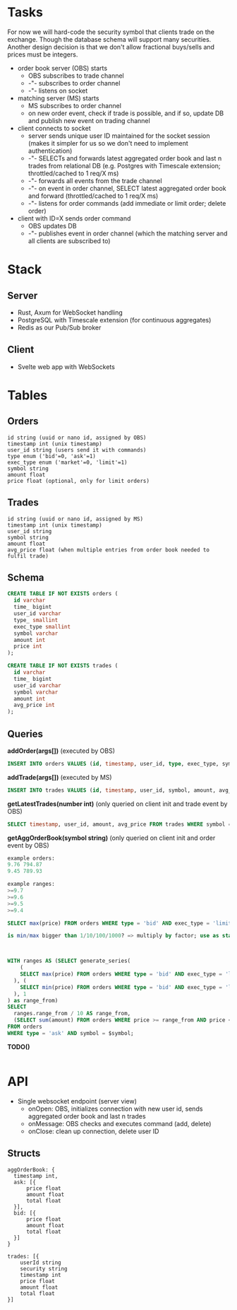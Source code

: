 # Tasks

For now we will hard-code the security symbol that clients trade on the exchange. Though the database schema will support many securities. Another design decision is that we don't allow fractional buys/sells and prices must be integers.

- order book server (OBS) starts
  - OBS subscribes to trade channel
  - -"- subscribes to order channel
  - -"- listens on socket
- matching server (MS) starts
  - MS subscribes to order channel
  - on new order event, check if trade is possible, and if so, update DB and publish new event on trading channel
- client connects to socket
  - server sends unique user ID maintained for the socket session (makes it simpler for us so we don't need to implement authentication)
  - -"- SELECTs and forwards latest aggregated order book and last n trades from relational DB (e.g. Postgres with Timescale extension; throttled/cached to 1 req/X ms)
  - -"- forwards all events from the trade channel
  - -"- on event in order channel, SELECT latest aggregated order book and forward (throttled/cached to 1 req/X ms)
  - -"- listens for order commands (add immediate or limit order; delete order)
- client with ID=X sends order command
  - OBS updates DB
  - -"- publishes event in order channel (which the matching server and all clients are subscribed to)

# Stack

## Server
- Rust, Axum for WebSocket handling
- PostgreSQL with Timescale extension (for continuous aggregates)
- Redis as our Pub/Sub broker

## Client
- Svelte web app with WebSockets

# Tables

## Orders
```
id string (uuid or nano id, assigned by OBS)
timestamp int (unix timestamp)
user_id string (users send it with commands)
type enum ('bid'=0, 'ask'=1)
exec_type enum ('market'=0, 'limit'=1)
symbol string
amount float
price float (optional, only for limit orders)
```

## Trades
```
id string (uuid or nano id, assigned by MS)
timestamp int (unix timestamp)
user_id string
symbol string
amount float
avg_price float (when multiple entries from order book needed to fulfil trade)
```

## Schema
```sql
CREATE TABLE IF NOT EXISTS orders (
  id varchar
  time_ bigint
  user_id varchar
  type_ smallint
  exec_type smallint
  symbol varchar
  amount int
  price int
);

CREATE TABLE IF NOT EXISTS trades (
  id varchar
  time_ bigint
  user_id varchar
  symbol varchar
  amount int
  avg_price int
);
```

## Queries

**addOrder(args[])** (executed by OBS)
```sql
INSERT INTO orders VALUES (id, timestamp, user_id, type, exec_type, symbol, amount, price);
```

**addTrade(args[])** (executed by MS)
```sql
INSERT INTO trades VALUES (id, timestamp, user_id, symbol, amount, avg_price);
```

**getLatestTrades(number int)** (only queried on client init and trade event by OBS)
```sql
SELECT timestamp, user_id, amount, avg_price FROM trades WHERE symbol = $symbol ORDER BY timestamp DESC LIMIT $number;
```

**getAggOrderBook(symbol string)** (only queried on client init and order event by OBS)
```sql
example orders:
9.76 794.87
9.45 789.93

example ranges:
>=9.7 
>=9.6
>=9.5
>=9.4

SELECT max(price) FROM orders WHERE type = 'bid' AND exec_type = 'limit' AND symbol = $symbol

is min/max bigger than 1/10/100/1000? => multiply by factor; use as start/end for range; divide range values by factor



WITH ranges AS (SELECT generate_series(
    (
    SELECT max(price) FROM orders WHERE type = 'bid' AND exec_type = 'limit' AND symbol = $symbol
  ), (
    SELECT min(price) FROM orders WHERE type = 'bid' AND exec_type = 'limit' AND symbol = $symbol
  ), 1
) as range_from)
SELECT
  ranges.range_from / 10 AS range_from,
  (SELECT sum(amount) FROM orders WHERE price >= range_from AND price < ?)amount, price * amount AS total
FROM orders
WHERE type = 'ask' AND symbol = $symbol;
```

**TODO()**
```sql

```

# API

- Single websocket endpoint (server view)
  - onOpen: OBS, initializes connection with new user id, sends aggregated order book and last n trades
  - onMessage: OBS checks and executes command (add, delete)
  - onClose: clean up connection, delete user ID

## Structs

```
aggOrderBook: {
  timestamp int,
  ask: [{
      price float
      amount float
      total float
  }],
  bid: [{
      price float
      amount float
      total float
  }]
}

trades: [{
    userId string
    security string
    timestamp int
    price float
    amount float
    total float
}]

```
